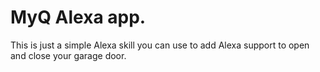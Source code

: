 # MyQ Alexa app.

This is just a simple Alexa skill you can use to add Alexa support to open and close your garage door. 